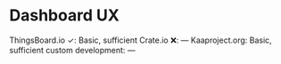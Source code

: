 # Dashboard UX

ThingsBoard.io ✓: Basic, sufficient
Crate.io ❌: —
Kaaproject.org: Basic, sufficient
custom development: —
